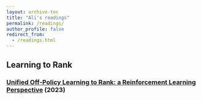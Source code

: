 ```yaml
---
layout: archive-toc
title: "Ali's readings"
permalink: /readings/
author_profile: false
redirect_from:
  - /readings.html
---
```


## Learning to Rank

### [Unified Off-Policy Learning to Rank: a Reinforcement Learning Perspective](https://arxiv.org/pdf/2306.07528.pdf) (2023)